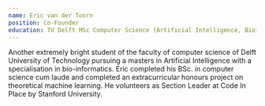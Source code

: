 ```yaml
---
name: Eric van der Toorn 
position: Co-Founder
education: TU Delft MSc Computer Science (Artificial Intelligence, Bioinformatics)
---
```


Another extremely bright student of the faculty of computer science of Delft University of Technology pursuing a masters in Artificial Intelligence with a specialisation in bio-informatics. Eric completed his BSc. in computer science cum laude and completed an extracurricular honours project on theoretical machine learning. He volunteers as Section Leader at Code In Place by Stanford University.

